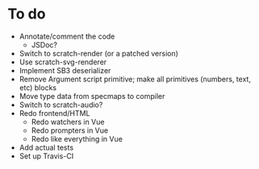 # To do
- Annotate/comment the code
	- JSDoc?
- Switch to scratch-render (or a patched version)
- Use scratch-svg-renderer
- Implement SB3 deserializer
- Remove Argument script primitive; make all primitives (numbers, text, etc) blocks
- Move type data from specmaps to compiler
- Switch to scratch-audio?
- Redo frontend/HTML
	- Redo watchers in Vue
	- Redo prompters in Vue
	- Redo like everything in Vue
- Add actual tests
- Set up Travis-CI